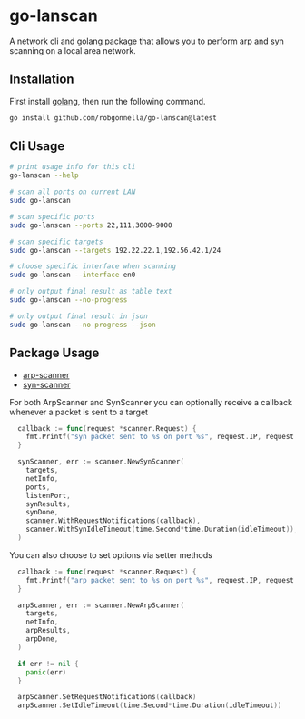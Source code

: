 # go-lanscan

A network cli and golang package that allows you to perform arp and syn
scanning on a local area network.

## Installation

First install [golang], then run the following command.

```bash
go install github.com/robgonnella/go-lanscan@latest
```

## Cli Usage

```bash
# print usage info for this cli
go-lanscan --help

# scan all ports on current LAN
sudo go-lanscan

# scan specific ports
sudo go-lanscan --ports 22,111,3000-9000

# scan specific targets
sudo go-lanscan --targets 192.22.22.1,192.56.42.1/24

# choose specific interface when scanning
sudo go-lanscan --interface en0

# only output final result as table text
sudo go-lanscan --no-progress

# only output final result in json
sudo go-lanscan --no-progress --json
```

## Package Usage

- [arp-scanner](./examples/arpscan.go)
- [syn-scanner](./examples/synscan.go)

For both ArpScanner and SynScanner you can optionally receive a callback
whenever a packet is sent to a target

```go
  callback := func(request *scanner.Request) {
    fmt.Printf("syn packet sent to %s on port %s", request.IP, request.Port)
  }

  synScanner, err := scanner.NewSynScanner(
    targets,
    netInfo,
    ports,
    listenPort,
    synResults,
    synDone,
    scanner.WithRequestNotifications(callback),
    scanner.WithSynIdleTimeout(time.Second*time.Duration(idleTimeout)),
  )
```

You can also choose to set options via setter methods

```go
  callback := func(request *scanner.Request) {
    fmt.Printf("arp packet sent to %s on port %s", request.IP, request.Port)
  }

  arpScanner, err := scanner.NewArpScanner(
    targets,
    netInfo,
    arpResults,
    arpDone,
  )

  if err != nil {
    panic(err)
  }

  arpScanner.SetRequestNotifications(callback)
  arpScanner.SetIdleTimeout(time.Second*time.Duration(idleTimeout))
```

[golang]:  https://go.dev/doc/install
